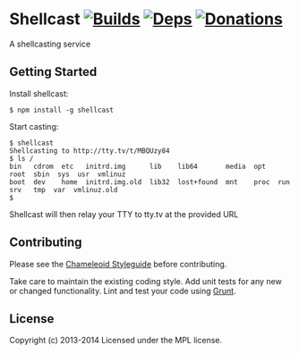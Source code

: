 Shellcast [![Builds][]][travis] [![Deps][]][gemnasium] [![Donations][]][gittip]
=========
A shellcasting service

[Builds]: http://img.shields.io/travis-ci/rummik/shellcast.png "Build Status"
[travis]: https://travis-ci.org/rummik/shellcast
[Deps]: https://gemnasium.com/rummik/shellcast.png "Dependency Status"
[gemnasium]: https://gemnasium.com/rummik/shellcast
[Donations]: http://img.shields.io/gittip/rummik.png
[gittip]: https://www.gittip.com/rummik/


## Getting Started

Install shellcast:
```
$ npm install -g shellcast
```

Start casting:
```
$ shellcast
Shellcasting to http://tty.tv/t/MBQUzy84
$ ls /
bin   cdrom  etc   initrd.img      lib    lib64       media  opt   root  sbin  sys  usr  vmlinuz
boot  dev    home  initrd.img.old  lib32  lost+found  mnt    proc  run   srv   tmp  var  vmlinuz.old
$
```

Shellcast will then relay your TTY to tty.tv at the provided URL


## Contributing
Please see the [Chameleoid Styleguide][] before contributing.

Take care to maintain the existing coding style.  Add unit tests for any new or
changed functionality.  Lint and test your code using [Grunt][].

[Chameleoid Styleguide]: https://github.com/chameleoid/style
[Grunt]: http://gruntjs.com/


## License
Copyright (c) 2013-2014
Licensed under the MPL license.
